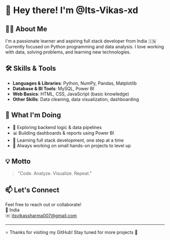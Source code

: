 # 👋 Hey there! I'm @Its-Vikas-xd

## 👨‍💻 About Me
I'm a passionate learner and aspiring full stack developer from India 🇮🇳  
Currently focused on Python programming and data analysis. I love working with data, solving problems, and learning new technologies.

## 🛠️ Skills & Tools

- **Languages & Libraries**: Python, NumPy, Pandas, Matplotlib
- **Database & BI Tools**: MySQL, Power BI
- **Web Basics**: HTML, CSS, JavaScript (basic knowledge)
- **Other Skills**: Data cleaning, data visualization, dashboarding

## 🚀 What I'm Doing

- 🔭 Exploring backend logic & data pipelines  
- 📊 Building dashboards & reports using Power BI  
- 🌱 Learning full stack development, one step at a time  
- 🧠 Always working on small hands-on projects to level up

## 💡 Motto

> "Code. Analyze. Visualize. Repeat."

## 📫 Let's Connect

Feel free to reach out or collaborate!  
📍 India  
✉️ itsvikassharma007@gmail.com 

---

⭐️ Thanks for visiting my GitHub! Stay tuned for more projects 🚀


